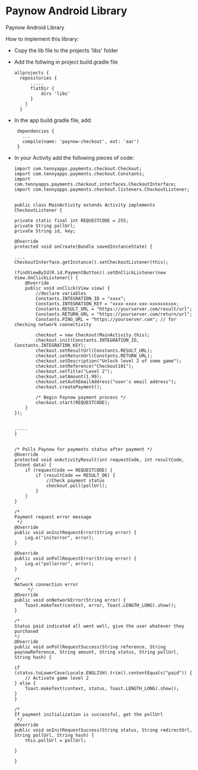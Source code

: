 # Paynow Android Library
Paynow Android Library

How to implement this library:

* Copy the lib file to the projects 'libs' folder

* Add the follwing in project build.gradle file

      allprojects {
        repositories {
            .....
            flatDir {
                dirs 'libs'
            }
          }
        }
  
 * In the app build.gradle file, add:
 
        dependencies {
          ...
          compile(name: 'paynow-checkout', ext: 'aar')
        }
  
  * In your Activity add the following pieces of code:
    
        import com.tennyapps.payments.checkout.Checkout;
        import com.tennyapps.payments.checkout.Constants;
        import com.tennyapps.payments.checkout.interfaces.CheckoutInterface;
        import com.tennyapps.payments.checkout.listeners.CheckoutListener;


        public class MainActivity extends Activity implements CheckoutListener {

        private static final int REQUESTCODE = 255;
        private String pollUrl;
        private String id, key;

        @Override
        protected void onCreate(Bundle savedInstanceState) {
           
        ....
        CheckoutInterface.getInstance().setCheckoutListener(this);

        (findViewById(R.id.PaymentButton)).setOnClickListener(new View.OnClickListener() {
            @Override
            public void onClick(View view) {
                //declare variables
                Constants.INTEGRATION_ID = "xxxx";
                Constants.INTEGRATION_KEY = "xxxx-xxxx-xxx-xxxxxxxxxx;
                Constants.RESULT_URL = "https://yourserver.com/result/url";
                Constants.RETURN_URL = "https://yourserver.com/return/url";
                Constants.PING_URL = "https://yourserver.com"; // for checking network connectivity

                checkout = new Checkout(MainActivity.this);
                checkout.init(Constants.INTEGRATION_ID, Constants.INTEGRATION_KEY);
                checkout.setResultUrl(Constants.RESULT_URL);
                checkout.setReturnUrl(Constants.RETURN_URL);
                checkout.setDescription("Unlock level 2 of some game");
                checkout.setReference("Checkout101");
                checkout.setTitle("Level 2");
                checkout.setAmount(1.99);
                checkout.setAuthEmailAddress("user's email address");
                checkout.createPayment();

                /* Begin Paynow payment process */
                checkout.start(REQUESTCODE);
            }
        });
        
        
        .....
        }


        /* Polls Paynow for payments status after payment */
        @Override
        protected void onActivityResult(int requestCode, int resultCode, Intent data) {
            if (requestCode == REQUESTCODE) {
                if (resultCode == RESULT_OK) {
                    //Check payment status
                    checkout.poll(pollUrl);
                }
            }
        }

        /*
        Payment request error message
         */
        @Override
        public void onInitRequestError(String error) {
            Log.e("initerror", error);
        }

        @Override
        public void onPollRequestError(String error) {
            Log.e("pollerror", error);
        }

        /*
        Network connection error
             */
        @Override
        public void onNetworkError(String error) {
            Toast.makeText(context, error, Toast.LENGTH_LONG).show();
        }

        /*
        Status paid indicated all went well, give the user whatever they purchased
        */
        @Override
        public void onPollRequestSuccess(String reference, String paynowReference, String amount, String status, String pollUrl, String hash) {

        if (status.toLowerCase(Locale.ENGLISH).trim().contentEquals("paid")) {
            // Activate game level 2
        } else {
            Toast.makeText(context, status, Toast.LENGTH_LONG).show();
        }
        }

        /*
        If payment initialization is successful, get the pollUrl
         */
        @Override
        public void onInitRequestSuccess(String status, String redirectUrl, String pollUrl, String hash) {
            this.pollUrl = pollUrl;

        }

        }

